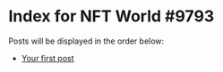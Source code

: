 # Index for NFT World #9793
Posts will be displayed in the order below:

- [Your first post](./001-first.md)

